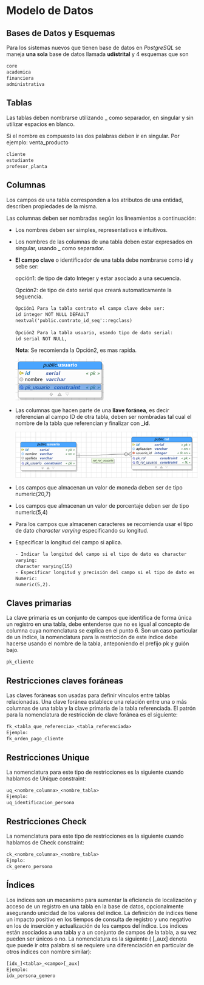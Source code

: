 # Modelo de Datos


## Bases de Datos y Esquemas

Para los sistemas nuevos que tienen base de datos en *PostgreSQL* se maneja **una sola** base de datos llamada **udistrital** y 4 esquemas que son

    core
    academica
    financiera
    administrativa

## Tablas

Las tablas deben nombrarse utilizando _ como separador, en singular y sin utilizar espacios en blanco.

Si el nombre es compuesto las dos palabras deben ir en singular. Por ejemplo: venta_producto

    cliente
    estudiante
    profesor_planta


## Columnas

Los campos de una tabla corresponden a los atributos de una entidad, describen propiedades de la misma.

Las columnas deben ser nombradas según los lineamientos a continuación:

- Los nombres deben ser simples, representativos e intuitivos.

- Los nombres de las columnas de una tabla deben estar expresados en singular, usando _ como separador.
- **El campo clave** o identificador de una tabla debe nombrarse como **id** y sebe ser:

  opción1: de tipo de dato Integer y estar asociado a una secuencia.

  Opción2: de tipo de dato serial que creará automaticamente la seguencia.

      Opción1 Para la tabla contrato el campo clave debe ser:
      id integer NOT NULL DEFAULT nextval('public.contrato_id_seq'::regclass)

      Opción2 Para la tabla usuario, usando tipo de dato serial:
      id serial NOT NULL,

  **Nota**: Se recomienda la Opción2, es mas rapida.

    ![Crear Tabla](/modelo_de_datos/img/001.png)

- Las columnas que hacen parte de una **llave foránea**, es decir referencian al campo ID de otra tabla, deben ser nombradas tal cual el nombre de la tabla que referencian y finalizar con **_id**.

    ![Crear Tabla](/modelo_de_datos/img/002.png)

- Los campos que almacenan un valor de moneda deben ser de tipo numeric(20,7)
- Los campos que almacenan un valor de porcentaje deben ser de tipo numeric(5,4)
- Para los campos que almacenen caracteres se recomienda usar el tipo de dato *character varying* especificando su longitud.
- Especificar la longitud del campo si aplica.

      - Indicar la longitud del campo si el tipo de dato es character varying:
      character varying(15)
      - Especificar longitud y precisión del campo si el tipo de dato es Numeric:
      numeric(5,2).

## Claves primarias

La clave primaria es un conjunto de campos que identifica de forma única un registro en una tabla, debe entenderse que no es igual al concepto de columna cuya nomenclatura se explica en el punto 6. Son un caso particular de un índice, la nomenclatura para la restricción de este índice debe hacerse usando el nombre de la tabla, anteponiendo el prefijo pk y guión bajo.

    pk_cliente

## Restricciones claves foráneas

Las claves foráneas son usadas para definir vínculos entre tablas relacionadas. Una clave foránea establece una relación entre una o más columnas de una tabla y la clave primaria de la tabla referenciada. El patrón para la nomenclatura de restricción de clave foránea es el siguiente:

    fk_<tabla_que_referencia>_<tabla_referenciada>
    Ejemplo:
    fk_orden_pago_cliente

## Restricciones Unique

La nomenclatura para este tipo de restricciones es la siguiente cuando hablamos de Unique constraint:

    uq_<nombre_columna>_<nombre_tabla>
    Ejemplo:
    uq_identificacion_persona


## Restricciones Check

La nomenclatura para este tipo de restricciones es la siguiente cuando hablamos de Check constraint:

    ck_<nombre_columna>_<nombre_tabla>
    Ejmplo:
    ck_genero_persona

## Índices

Los índices son un mecanismo para aumentar la eficiencia de localización y acceso de un registro en una tabla en la base de datos, opcionalmente asegurando unicidad de los valores del índice. La definición de índices tiene un impacto positivo en los tiempos de consulta de registro y uno negativo en los de inserción y actualización de los campos del índice. Los índices están asociados a una tabla y a un conjunto de campos de la tabla, a su vez pueden ser únicos o no. La nomenclatura es la siguiente ( [_aux] denota que puede ir otra palabra si se requiere una diferenciación en particular de otros índices con nombre similar):

    [idx_]<tabla>_<campo>[_aux]    
    Ejemplo:
    idx_persona_genero
